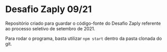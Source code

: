 # Desafio Zaply 09/21
Repositório criado para guardar o código-fonte do Desafio Zaply referente ao processo seletivo de setembro de 2021.

Para rodar o programa, basta utilizar ```npm start``` dentro da pasta clonada do git.
